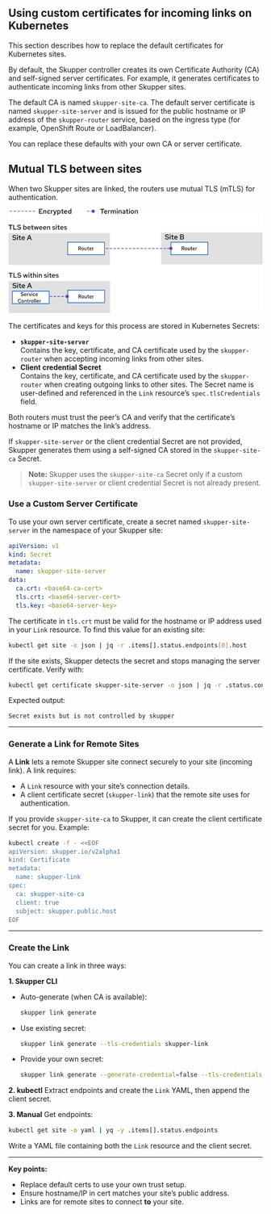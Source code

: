 ## Using custom certificates for incoming links on Kubernetes

This section describes how to replace the default certificates for Kubernetes sites.

By default, the Skupper controller creates its own Certificate Authority (CA) and self-signed server certificates. 
For example, it generates certificates to authenticate incoming links from other Skupper sites.

The default CA is named `skupper-site-ca`. 
The default server certificate is named `skupper-site-server` and is issued for the public hostname or IP address of the `skupper-router` service, based on the ingress type (for example, OpenShift Route or LoadBalancer).

You can replace these defaults with your own CA or server certificate.

## Mutual TLS between sites

When two Skupper sites are linked, the routers use mutual TLS (mTLS) for authentication. 

![Application traffic encrypted](../images/app-traffic.png)



The certificates and keys for this process are stored in Kubernetes Secrets:

- **`skupper-site-server`**  
  Contains the key, certificate, and CA certificate used by the `skupper-router` when accepting incoming links from other sites.
- **Client credential Secret**  
  Contains the key, certificate, and CA certificate used by the `skupper-router` when creating outgoing links to other sites. The Secret name is user-defined and referenced in the `Link` resource’s `spec.tlsCredentials` field.

Both routers must trust the peer’s CA and verify that the certificate’s hostname or IP matches the link’s address.

If `skupper-site-server` or the client credential Secret are not provided, Skupper generates them using a self-signed CA stored in the `skupper-site-ca` Secret.

> **Note:** Skupper uses the `skupper-site-ca` Secret only if a custom `skupper-site-server` or client credential Secret is not already present.

### Use a Custom Server Certificate

To use your own server certificate, create a secret named `skupper-site-server` in the namespace of your Skupper site:

```yaml
apiVersion: v1
kind: Secret
metadata:
  name: skupper-site-server
data:
  ca.crt: <base64-ca-cert>
  tls.crt: <base64-server-cert>
  tls.key: <base64-server-key>
```

The certificate in `tls.crt` must be valid for the hostname or IP address used in your `Link` resource. To find this value for an existing site:

```bash
kubectl get site -o json | jq -r .items[].status.endpoints[0].host
```

If the site exists, Skupper detects the secret and stops managing the server certificate. Verify with:

```bash
kubectl get certificate skupper-site-server -o json | jq -r .status.conditions[].message
```

Expected output:
```
Secret exists but is not controlled by skupper
```

---

### Generate a Link for Remote Sites

A **Link** lets a remote Skupper site connect securely to your site (incoming link). A link requires:

- A `Link` resource with your site’s connection details.
- A client certificate secret (`skupper-link`) that the remote site uses for authentication.

If you provide `skupper-site-ca` to Skupper, it can create the client certificate secret for you. Example:

```bash
kubectl create -f - <<EOF
apiVersion: skupper.io/v2alpha1
kind: Certificate
metadata:
  name: skupper-link
spec:
  ca: skupper-site-ca
  client: true
  subject: skupper.public.host
EOF
```

---

### Create the Link

You can create a link in three ways:

**1. Skupper CLI**
- Auto-generate (when CA is available):
  ```bash
  skupper link generate
  ```
- Use existing secret:
  ```bash
  skupper link generate --tls-credentials skupper-link
  ```
- Provide your own secret:
  ```bash
  skupper link generate --generate-credential=false --tls-credentials=skupper-link
  ```

**2. kubectl**
Extract endpoints and create the `Link` YAML, then append the client secret.

**3. Manual**
Get endpoints:
```bash
kubectl get site -o yaml | yq -y .items[].status.endpoints
```
Write a YAML file containing both the `Link` resource and the client secret.

---

**Key points:**
- Replace default certs to use your own trust setup.
- Ensure hostname/IP in cert matches your site’s public address.
- Links are for remote sites to connect **to** your site.
